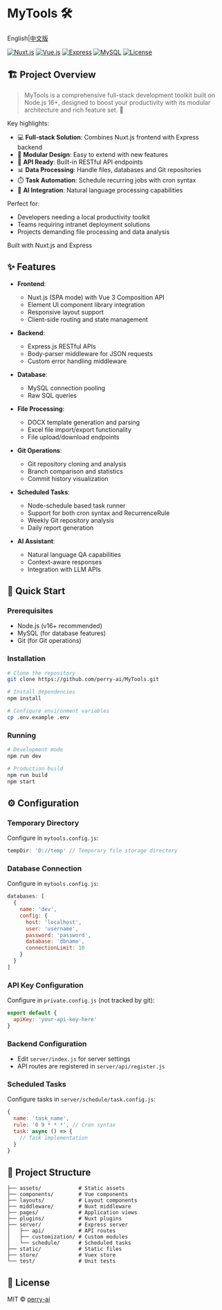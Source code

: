 # MyTools 🛠️ 
English|[中文版](README_CN.md)

[![Nuxt.js](https://img.shields.io/badge/Nuxt.js-00C58E?style=flat-square&logo=nuxt.js&logoColor=white)](https://nuxtjs.org/)
[![Vue.js](https://img.shields.io/badge/Vue.js-4FC08D?style=flat-square&logo=vue.js&logoColor=white)](https://vuejs.org/)
[![Express](https://img.shields.io/badge/Express-000000?style=flat-square&logo=express&logoColor=white)](https://expressjs.com/)
[![MySQL](https://img.shields.io/badge/MySQL-4479A1?style=flat-square&logo=mysql&logoColor=white)](https://www.mysql.com/)
[![License](https://img.shields.io/badge/License-MIT-blue.svg?style=flat-square)](LICENSE)

## 🏗️ Project Overview

> MyTools is a comprehensive full-stack development toolkit built on Node.js 16+, designed to boost your productivity with its modular architecture and rich feature set. 🚀

Key highlights:
- 💻 **Full-stack Solution**: Combines Nuxt.js frontend with Express backend
- 🧩 **Modular Design**: Easy to extend with new features
- 🔌 **API Ready**: Built-in RESTful API endpoints
- 📊 **Data Processing**: Handle files, databases and Git repositories
- ⏱️ **Task Automation**: Schedule recurring jobs with cron syntax
- 🤖 **AI Integration**: Natural language processing capabilities

Perfect for:
- Developers needing a local productivity toolkit
- Teams requiring intranet deployment solutions
- Projects demanding file processing and data analysis

Built with Nuxt.js and Express

## ✨ Features

- **Frontend**: 
  - Nuxt.js (SPA mode) with Vue 3 Composition API
  - Element UI component library integration
  - Responsive layout support
  - Client-side routing and state management
  
- **Backend**: 
  - Express.js RESTful APIs
  - Body-parser middleware for JSON requests
  - Custom error handling middleware
  
- **Database**: 
  - MySQL connection pooling
  - Raw SQL queries
  
- **File Processing**: 
  - DOCX template generation and parsing
  - Excel file import/export functionality
  - File upload/download endpoints
  
- **Git Operations**: 
  - Git repository cloning and analysis
  - Branch comparison and statistics
  - Commit history visualization
  
- **Scheduled Tasks**: 
  - Node-schedule based task runner
  - Support for both cron syntax and RecurrenceRule
  - Weekly Git repository analysis
  - Daily report generation
  
- **AI Assistant**: 
  - Natural language QA capabilities
  - Context-aware responses
  - Integration with LLM APIs

## 🚀 Quick Start

### Prerequisites
- Node.js (v16+ recommended)
- MySQL (for database features)
- Git (for Git operations)

### Installation
```bash
# Clone the repository
git clone https://github.com/perry-ai/MyTools.git

# Install dependencies
npm install

# Configure environment variables
cp .env.example .env
```

### Running
```bash
# Development mode
npm run dev

# Production build
npm run build
npm start
```

## ⚙️ Configuration

### Temporary Directory
Configure in `mytools.config.js`:
```javascript
tempDir: 'D://temp' // Temporary file storage directory
```

### Database Connection
Configure in `mytools.config.js`:
```javascript
databases: [
  {
    name: 'dev',
    config: {
      host: 'localhost',
      user: 'username',
      password: 'password',
      database: 'dbname',
      connectionLimit: 10
    }
  }
]
```

### API Key Configuration
Configure in `private.config.js` (not tracked by git):
```javascript
export default {
  apiKey: 'your-api-key-here'
}
```

### Backend Configuration
- Edit `server/index.js` for server settings
- API routes are registered in `server/api/register.js`

### Scheduled Tasks
Configure tasks in `server/schedule/task.config.js`:
```javascript
{
  name: 'task_name',
  rule: '0 9 * * *', // Cron syntax
  task: async () => {
    // Task implementation
  }
}
```

## 📂 Project Structure

```
├── assets/            # Static assets
├── components/        # Vue components
├── layouts/           # Layout components
├── middleware/        # Nuxt middleware
├── pages/             # Application views
├── plugins/           # Nuxt plugins
├── server/            # Express server
│   ├── api/           # API routes
│   ├── customization/ # Custom modules
│   └── schedule/      # Scheduled tasks
├── static/            # Static files
├── store/             # Vuex store
└── test/              # Unit tests
```

## 📜 License

MIT © [perry-ai](LICENSE)
